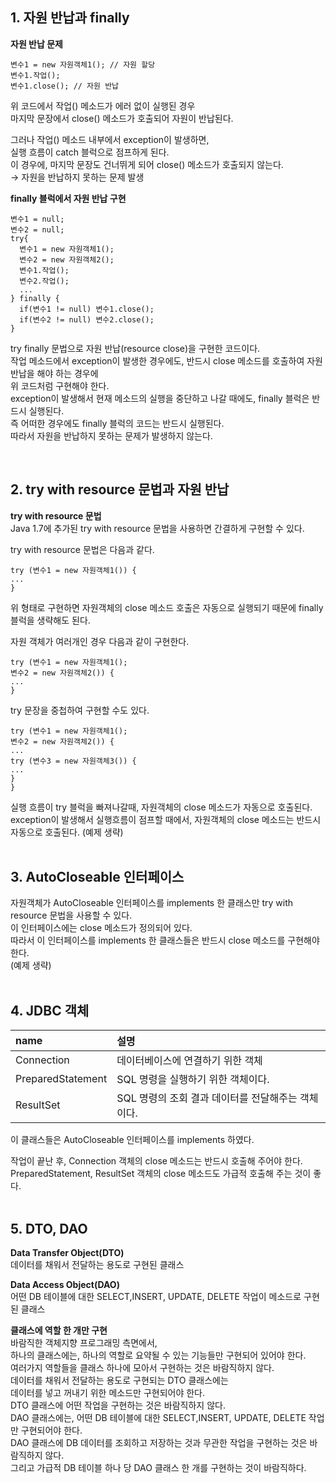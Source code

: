 ## 1. 자원 반납과 finally  

**자원 반납 문제**  
```
변수1 = new 자원객체1(); // 자원 할당 
변수1.작업(); 
변수1.close(); // 자원 반납
```
위 코드에서 작업() 메소드가 에러 없이 실행된 경우  
마지막 문장에서 close() 메소드가 호출되어 자원이 반납된다.  

그러나 작업() 메소드 내부에서 exception이 발생하면,  
실행 흐름이 catch 블럭으로 점프하게 된다.  
이 경우에, 마지막 문장도 건너뛰게 되어 close() 메소드가 호출되지 않는다.  
→ 자원을 반납하지 못하는 문제 발생  

**finally 블럭에서 자원 반납 구현**  
```
변수1 = null;
변수2 = null;
try{
  변수1 = new 자원객체1();
  변수2 = new 자원객체2();
  변수1.작업();
  변수2.작업();
  ...
} finally {
  if(변수1 != null) 변수1.close();
  if(변수2 != null) 변수2.close();
}
```
try finally 문법으로 자원 반납(resource close)을 구현한 코드이다.  
작업 메소드에서 exception이 발생한 경우에도, 반드시 close 메소드를 호출하여 자원 반납을 해야 하는 경우에   
위 코드처럼 구현해야 한다.  
exception이 발생해서 현재 메소드의 실행을 중단하고 나갈 때에도, finally 블럭은 반드시 실행된다.  
즉 어떠한 경우에도 finally 블럭의 코드는 반드시 실행된다.  
따라서 자원을 반납하지 못하는 문제가 발생하지 않는다.  

<br>

## 2. try with resource 문법과 자원 반납    
**try with resource 문법**  
Java 1.7에 추가된 try with resource 문법을 사용하면 간결하게 구현할 수 있다.  

try with resource 문법은 다음과 같다.  
```
try (변수1 = new 자원객체1()) {
...
}
```
위 형태로 구현하면 자원객체의 close 메소드 호출은 자동으로 실행되기 때문에 finally 블럭을 생략해도 된다.  

자원 객체가 여러개인 경우 다음과 같이 구현한다.  
```
try (변수1 = new 자원객체1();
변수2 = new 자원객체2()) {
...
}
```

try 문장을 중첩하여 구현할 수도 있다.  
```
try (변수1 = new 자원객체1();
변수2 = new 자원객체2()) {
...
try (변수3 = new 자원객체3()) {
...
}
}
```
실행 흐름이 try 블럭을 빠져나갈때, 자원객체의 close 메소드가 자동으로 호출된다.  
exception이 발생해서 실행흐름이 점프할 때에서, 자원객체의 close 메소드는 반드시 자동으로 호출된다. 
(예제 생략)  
<br>

## 3. AutoCloseable 인터페이스  
자원객체가 AutoCloseable 인터페이스를 implements 한 클래스만 try with resource 문법을 사용할 수 있다.  
이 인터페이스에는 close 메소드가 정의되어 있다.  
따라서 이 인터페이스를 implements 한 클래스들은 반드시 close 메소드를 구현해야 한다.    
(예제 생략)  
<br>

## 4. JDBC 객체  
| name | 설명 | 
|:--------|:--------|
| Connection | 데이터베이스에 연결하기 위한 객체 | 
| PreparedStatement | SQL 명령을 실행하기 위한 객체이다. |  
| ResultSet | SQL 명령의 조회 결과 데이터를 전달해주는 객체이다. |  

이 클래스들은 AutoCloseable 인터페이스를 implements 하였다.  

작업이 끝난 후, Connection 객체의 close 메소드는 반드시 호출해 주어야 한다.  
PreparedStatement, ResultSet 객체의 close 메소드도 가급적 호출해 주는 것이 좋다.  
<br>

## 5. DTO, DAO  
**Data Transfer Object(DTO)**  
데이터를 채워서 전달하는 용도로 구현된 클래스  

**Data Access Object(DAO)**  
어떤 DB 테이블에 대한 SELECT,INSERT, UPDATE, DELETE 작업이 메소드로 구현된 클래스  

**클래스에 역할 한 개만 구현**  
바람직한 객체지향 프로그래밍 측면에서,  
하나의 클래스에는, 하나의 역할로 요약될 수 있는 기능들만 구현되어 있어야 한다.  
여러가지 역할들을 클래스 하나에 모아서 구현하는 것은 바람직하지 않다.  
데이터를 채워서 전달하는 용도로 구현되는 DTO 클래스에는  
데이터를 넣고 꺼내기 위한 메소드만 구현되어야 한다.  
DTO 클래스에 어떤 작업을 구현하는 것은 바람직하지 않다.  
DAO 클래스에는, 어떤 DB 테이블에 대한 SELECT,INSERT, UPDATE, DELETE 작업만 구현되어야 한다.  
DAO 클래스에 DB 데이터를 조회하고 저장하는 것과 무관한 작업을 구현하는 것은 바람직하지 않다.  
그리고 가급적 DB 테이블 하나 당 DAO 클래스 한 개를 구현하는 것이 바람직하다.  
